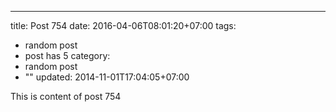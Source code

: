 ---
title: Post 754
date: 2016-04-06T08:01:20+07:00
tags:
  - random post
  - post has 5
category:
  - random post
  - ""
updated: 2014-11-01T17:04:05+07:00

This is content of post 754